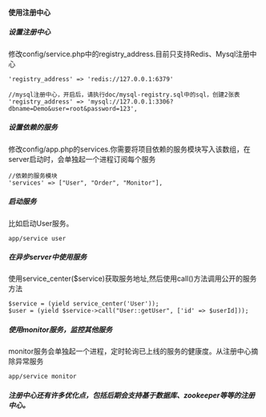 #### 使用注册中心

##### 设置注册中心
修改config/service.php中的registry_address.目前只支持Redis、Mysql注册中心 

    'registry_address' => 'redis://127.0.0.1:6379'

    //mysql注册中心，开启后，请执行doc/mysql-registry.sql中的sql，创建2张表
    'registry_address' => 'mysql://127.0.0.1:3306?dbname=Demo&user=root&password=123',
    
##### 设置依赖的服务
修改config/app.php的services.你需要将项目依赖的服务模块写入该数组，在server启动时，会单独起一个进程订阅每个服务

    //依赖的服务模块 
    'services' => ["User", "Order", "Monitor"],

##### 启动服务
比如启动User服务。

    app/service user

##### 在异步server中使用服务
使用service_center($service)获取服务地址,然后使用call()方法调用公开的服务方法

    $service = (yield service_center('User'));
    $user = (yield $service->call("User::getUser", ['id' => $userId]));

##### 使用monitor服务，监控其他服务
monitor服务会单独起一个进程，定时轮询已上线的服务的健康度。从注册中心摘除异常服务

    app/service monitor

##### 注册中心还有许多优化点，包括后期会支持基于数据库、zookeeper等等的注册中心。